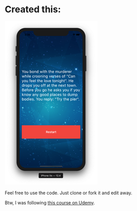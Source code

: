 # Created this:
<img src="./docs/destini-screenshot.png" width="290" alt="Choose your destini.">


Feel free to use the code. Just clone or fork it and edit away.

Btw, I was following [this course on Udemy](https://www.udemy.com/flutter-bootcamp-with-dart).